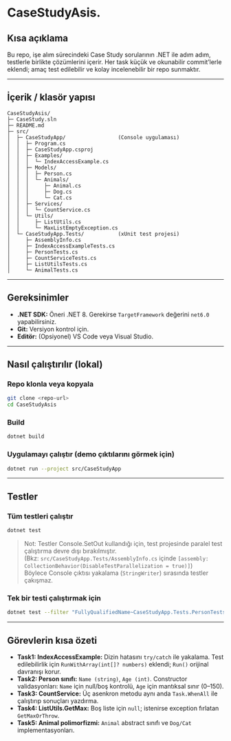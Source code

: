 # CaseStudyAsis.

## Kısa açıklama
Bu repo, işe alım sürecindeki Case Study sorularının .NET ile adım adım, testlerle birlikte çözümlerini içerir. Her task küçük ve okunabilir commit’lerle eklendi; amaç test edilebilir ve kolay incelenebilir bir repo sunmaktır.

---

## İçerik / klasör yapısı
```text
CaseStudyAsis/
├─ CaseStudy.sln
├─ README.md
├─ src/
│  ├─ CaseStudyApp/                 (Console uygulaması)
│  │  ├─ Program.cs
│  │  ├─ CaseStudyApp.csproj
│  │  ├─ Examples/
│  │  │  └─ IndexAccessExample.cs
│  │  ├─ Models/
│  │  │  ├─ Person.cs
│  │  │  └─ Animals/
│  │  │     ├─ Animal.cs
│  │  │     ├─ Dog.cs
│  │  │     └─ Cat.cs
│  │  ├─ Services/
│  │  │  └─ CountService.cs
│  │  └─ Utils/
│  │     ├─ ListUtils.cs
│  │     └─ MaxListEmptyException.cs
│  └─ CaseStudyApp.Tests/           (xUnit test projesi)
│     ├─ AssemblyInfo.cs            
│     ├─ IndexAccessExampleTests.cs
│     ├─ PersonTests.cs
│     ├─ CountServiceTests.cs
│     ├─ ListUtilsTests.cs
│     └─ AnimalTests.cs     
```

---

## Gereksinimler
- **.NET SDK:** Öneri .NET 8. Gerekirse `TargetFramework` değerini `net6.0` yapabilirsiniz.
- **Git:** Versiyon kontrol için.
- **Editör:** (Opsiyonel) VS Code veya Visual Studio.

---

## Nasıl çalıştırılır (lokal)

### Repo klonla veya kopyala
```bash
git clone <repo-url>
cd CaseStudyAsis
```

### Build
```bash
dotnet build
```

### Uygulamayı çalıştır (demo çıktılarını görmek için)
```bash
dotnet run --project src/CaseStudyApp
```

---

## Testler

### Tüm testleri çalıştır
```bash
dotnet test
```

> Not: Testler Console.SetOut kullandığı için, test projesinde paralel test çalıştırma devre dışı bırakılmıştır.  
> (Bkz: `src/CaseStudyApp.Tests/AssemblyInfo.cs` içinde `[assembly: CollectionBehavior(DisableTestParallelization = true)]`)  
> Böylece Console çıktısı yakalama (`StringWriter`) sırasında testler çakışmaz.

### Tek bir testi çalıştırmak için
```bash
dotnet test --filter "FullyQualifiedName~CaseStudyApp.Tests.PersonTests"
```

---

## Görevlerin kısa özeti
- **Task1: IndexAccessExample:** Dizin hatasını `try/catch` ile yakalama. Test edilebilirlik için `RunWithArray(int[]? numbers)` eklendi; `Run()` orijinal davranışı korur.
- **Task2: Person sınıfı:** `Name (string)`, `Age (int)`. Constructor validasyonları: `Name` için null/boş kontrolü, `Age` için mantıksal sınır (0–150).
- **Task3: CountService:** Üç asenkron metodu aynı anda `Task.WhenAll` ile çalıştırıp sonuçları yazdırma.
- **Task4: ListUtils.GetMax:** Boş liste için `null`; istenirse exception fırlatan `GetMaxOrThrow`.
- **Task5: Animal polimorfizmi:** `Animal` abstract sınıfı ve `Dog/Cat` implementasyonları.
